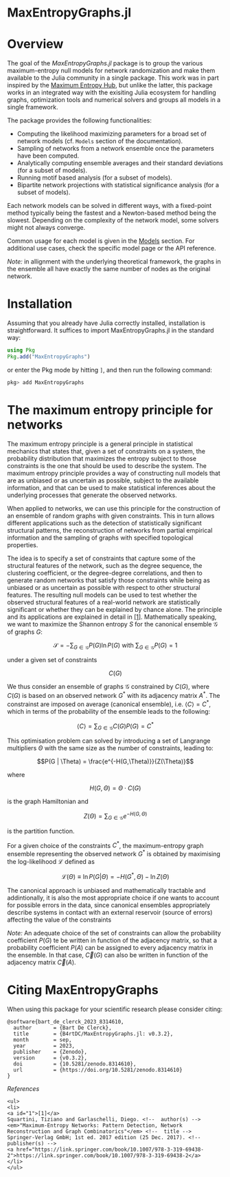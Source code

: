 # MaxEntropyGraphs.jl


# Overview
The goal of the *MaxEntropyGraphs.jl* package is to group the various maximum-entropy null models for network randomization and make them available to the Julia community in a single package. This work was in part inspired by the [Maximum Entropy Hub](https://meh.imtlucca.it), but unlike the latter, this package works in an integrated way with the exisiting Julia ecosystem for handling graphs, optimization tools and numerical solvers and groups all models in a single framework.

The package provides the following functionalities:
* Computing the likelihood maximizing parameters for a broad set of network models (cf. `Models` section of the documentation).
* Sampling of networks from a network ensemble once the parameters have been computed.
* Analytically computing ensemble averages and their standard deviations (for a subset of models).
* Running motif based analysis (for a subset of models).
* Bipartite network projections with statistical significance analysis (for a subset of models).

Each network models can be solved in different ways, with a fixed-point method typically being the fastest and a Newton-based method being the slowest. Depending on the complexity of the network model, some solvers might not always converge.

Common usage for each model is given in the [Models](./models.html) section. For additional use cases, check the specific model page or the API reference.

*Note:* in allignment with the underlying theoretical framework, the graphs in the ensemble all have exactly the same number of nodes as the original network.

# Installation
Assuming that you already have Julia correctly installed, installation is straightforward. 
It suffices to import MaxEntropyGraphs.jl in the standard way:
```julia
using Pkg
Pkg.add("MaxEntropyGraphs")
```
or enter the Pkg mode by hitting ```]```, and then run the following command:
```Julia
pkg> add MaxEntropyGraphs
```

# The maximum entropy principle for networks
The maximum entropy principle is a general principle in statistical mechanics that states that, given a set of constraints on a system, the probability distribution that maximizes the entropy subject to those constraints is the one that should be used to describe the system. The maximum entropy principle provides a way of constructing null models that are as unbiased or as uncertain as possible, subject to the available information, and that can be used to make statistical inferences about the underlying processes that generate the observed networks.

When applied to networks, we can use this principle for the construction of an ensemble of random graphs with given constraints. This in turn allows different applications such as the detection of statistically significant structural patterns, the reconstruction of networks from partial empirical information and the sampling of graphs with specified topological properties.  

The idea is to specify a set of constraints that capture some of the structural features of the network, such as the degree sequence, the clustering coefficient, or the degree-degree correlations, and then to generate random networks that satisfy those constraints while being as unbiased or as uncertain as possible with respect to other structural features. The resulting null models can be used to test whether the observed structural features of a real-world network are statistically significant or whether they can be explained by chance alone. 
The principle and its applications are explained in detail in [[1]](#1). Mathematically speaking, we want to maximize the Shannon entropy $S$ for the canonical ensemble $\mathcal{G}$ of graphs $G$:

```math
\mathcal{S} = - \sum_{G \in \mathcal{G}} P(G) \ln P(G) \text{ with } \sum_{G \in \mathcal{G}} P(G) = 1
```

under a given set of constraints 

```math
C(G)
```

We thus consider an ensemble of graphs $\mathcal{G}$ constrained by $C(G)$, where $C(G)$ is based on an observed network $G^{*}$ with its adjacency matrix $A^{*}$. 
The constrainst are imposed on average (canonical ensemble), i.e. $\langle C \rangle = C^{*}$, which in terms of the probability of the ensemble leads to the following:

```math
\langle C \rangle = \sum_{G \in \mathcal{G}} C(G) P(G) = C^{*}
```

This optimisation problem can solved by introducing a set of Langrange multipliers $\Theta$ with the same size as the number of constraints, leading to:

```math
P(G | \Theta) = \frac{e^{-H(G,\Theta)}}{Z(\Theta)}
```

where 

```math
H(G,\Theta) = \Theta    \cdot C(G)
```

is the graph Hamiltonian and
```math
Z(\Theta) = \sum_{G \in \mathcal{G}} e^{-H(G,\Theta)}
```

is the partition function. 



For a given choice of the constraints $C^{*}$, the maximum-entropy graph ensemble representing the observed network $G^{*}$ is obtained by 
maximising the log-likelihood $\mathcal{L}$ defined as

```math
\mathcal{L}(\Theta) \equiv \ln P(G | \Theta) = -H(G^{*},\Theta) - \ln Z(\Theta)
```

The canonical approach is unbiased and mathematically tractable and addintionally, it is also the most appropriate choice if one wants to account for possible errors in the data, since canonical ensembles appropriately describe systems in contact with an external reservoir (source of errors) affecting the value of the constraints


*Note:* An adequate choice of the set of constraints can allow the probability coefficient $P(G)$ te be written in function of the adjacency matrix, so that a probability coefficient $P(A)$ can be assigned to every adjacency matrix in the ensemble. In that case, $\vec{C}(G)$ can also be written in function of the adjacency matrix $\vec{C}(A)$. 



# Citing MaxEntropyGraphs
When using this package for your scientific research please consider citing:
```
@software{bart_de_clerck_2023_8314610,
  author       = {Bart De Clerck},
  title        = {B4rtDC/MaxEntropyGraphs.jl: v0.3.2},
  month        = sep,
  year         = 2023,
  publisher    = {Zenodo},
  version      = {v0.3.2},
  doi          = {10.5281/zenodo.8314610},
  url          = {https://doi.org/10.5281/zenodo.8314610}
}
```


_References_

```@raw html
<ul>
<li>
<a id="1">[1]</a> 
Squartini, Tiziano and Garlaschelli, Diego. <!--  author(s) --> 
<em>"Maximum-Entropy Networks: Pattern Detection, Network Reconstruction and Graph Combinatorics"</em> <!--  title --> 
Springer-Verlag GmbH; 1st ed. 2017 edition (25 Dec. 2017). <!--  publisher(s) --> 
<a href="https://link.springer.com/book/10.1007/978-3-319-69438-2">https://link.springer.com/book/10.1007/978-3-319-69438-2</a>
</li>
</ul>
```

